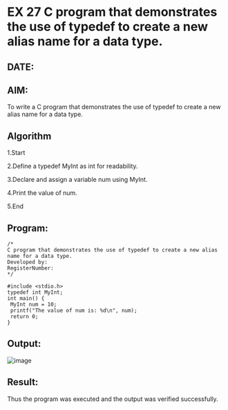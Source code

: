 # EX 27 C program that demonstrates the use of typedef to create a new alias name for a data type.
## DATE:
## AIM:
To write a C program that demonstrates the use of typedef to create a new alias name for a data type.

## Algorithm
1.Start

2.Define a typedef MyInt as int for readability.

3.Declare and assign a variable num using MyInt.

4.Print the value of num.

5.End 
 
## Program:
```
/*
C program that demonstrates the use of typedef to create a new alias name for a data type.
Developed by: 
RegisterNumber:  
*/

#include <stdio.h>
typedef int MyInt;
int main() {
 MyInt num = 10;
 printf("The value of num is: %d\n", num);
 return 0;
}
```

## Output:
![image](https://github.com/user-attachments/assets/47ef7365-2da3-475d-af15-1f1e946c3e81)



## Result:
Thus the program was executed and the output was verified successfully.
